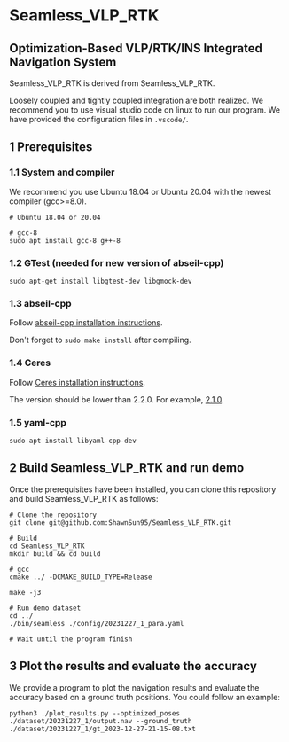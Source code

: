 # Seamless_VLP_RTK

## Optimization-Based VLP/RTK/INS Integrated Navigation System

Seamless_VLP_RTK is derived from Seamless_VLP_RTK.

Loosely coupled and tightly coupled integration are both realized. We recommend you to use visual studio code on linux to run our program. We have provided the configuration files in `.vscode/`.

## 1 Prerequisites

### 1.1 System and compiler

We recommend you use Ubuntu 18.04 or Ubuntu 20.04 with the newest compiler (gcc>=8.0).

```shell
# Ubuntu 18.04 or 20.04

# gcc-8
sudo apt install gcc-8 g++-8
```

### 1.2 GTest (needed for new version of abseil-cpp)

```shell
sudo apt-get install libgtest-dev libgmock-dev
```

### 1.3 abseil-cpp

Follow [abseil-cpp installation instructions](https://abseil.io/docs/cpp/quickstart-cmake.html).

Don't forget to `sudo make install` after compiling.

### 1.4 Ceres

Follow [Ceres installation instructions](http://ceres-solver.org/installation.html). 

The version should be lower than 2.2.0. For example, [2.1.0](http://ceres-solver.org/ceres-solver-2.1.0.tar.gz).

### 1.5 yaml-cpp

```shell
sudo apt install libyaml-cpp-dev
```

## 2 Build Seamless_VLP_RTK and run demo

Once the prerequisites have been installed, you can clone this repository and build Seamless_VLP_RTK as follows:

```shell
# Clone the repository
git clone git@github.com:ShawnSun95/Seamless_VLP_RTK.git

# Build
cd Seamless_VLP_RTK
mkdir build && cd build

# gcc
cmake ../ -DCMAKE_BUILD_TYPE=Release

make -j3

# Run demo dataset
cd ../
./bin/seamless ./config/20231227_1_para.yaml

# Wait until the program finish
```

## 3 Plot the results and evaluate the accuracy

We provide a program to plot the navigation results and evaluate the accuracy based on a ground truth positions. You could follow an example:

```shell
python3 ./plot_results.py --optimized_poses ./dataset/20231227_1/output.nav --ground_truth ./dataset/20231227_1/gt_2023-12-27-21-15-08.txt 
```
